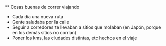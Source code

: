
** Cosas buenas de correr viajando
- Cada día una nueva ruta
- Gente saludaba por la calle
- Seguir a corredores te llevaban a sitios que molaban (en Japón, porque en los demás sitios no corrían)
- Poner los kms, las ciudades distintas, etc hechos en el viaje